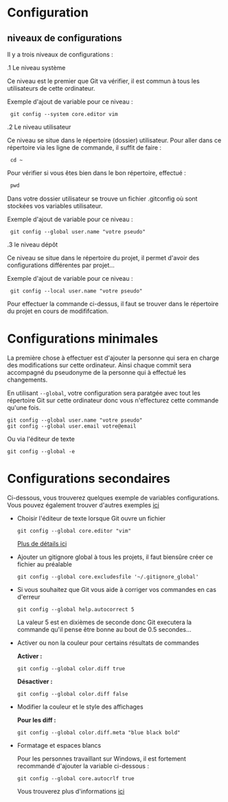# Configuration

## niveaux de configurations

Il y a trois niveaux de configurations :

.1 Le niveau système

   Ce niveau est le premier que Git va vérifier, il est commun à tous les utilisateurs de cette ordinateur.

   Exemple d'ajout de variable pour ce niveau :
   
   ````
    git config --system core.editor vim
   ````

.2 Le niveau utilisateur

   Ce niveau se situe dans le répertoire (dossier) utilisateur. 
   Pour aller dans ce répertoire via les ligne de commande, il suffit de faire :
   
   ````
    cd ~
   ````
   
   Pour vérifier si vous êtes bien dans le bon répertoire, effectué :
   
   ````css
    pwd
   ````
   
   Dans votre dossier utilisateur se trouve un fichier .gitconfig où sont stockées vos variables utilisateur.
   
   Exemple d'ajout de variable pour ce niveau :
      
  ````
   git config --global user.name "votre pseudo"
  ````
   

.3 le niveau dépôt

   Ce niveau se situe dans le répertoire du projet, il permet d'avoir des configurations différentes par projet...
   
   Exemple d'ajout de variable pour ce niveau :
     
   ````
    git config --local user.name "votre pseudo"
   ````
   
   Pour effectuer la commande ci-dessus, il faut se trouver dans le répertoire du projet en cours de modififcation.



# Configurations minimales

La première chose à effectuer est d'ajouter la personne qui sera en charge des modifications sur cette ordinateur. 
Ainsi chaque commit sera accompagné du pseudonyme de la personne qui à effectué les changements.

En utilisant ````--global````, votre configuration sera paratgée avec tout les répertoire Git sur cette ordinateur donc vous n'effecturez cette commande qu'une fois.

````
git config --global user.name "votre pseudo"
git config --global user.email votre@email
````

Ou via l'éditeur de texte

````
git config --global -e
````


# Configurations secondaires

Ci-dessous, vous trouverez quelques exemple de variables configurations. 
Vous pouvez également trouver d'autres exemples [ici](https://git-scm.com/book/fr/v2/Personnalisation-de-Git-Configuration-de-Git)

- Choisir l'éditeur de texte lorsque Git ouvre un fichier

    ````
    git config --global core.editor "vim"
    ````
   
   [Plus de détails ici](https://help.github.com/articles/associating-text-editors-with-git/)
   
   
- Ajouter un gitignore global à tous les projets, il faut biensûre créer ce fichier au préalable

    ````
    git config --global core.excludesfile '~/.gitignore_global'
    ````
    
- Si vous souhaitez que Git vous aide à corriger vos commandes en cas d'erreur

    ````
    git config --global help.autocorrect 5
    ````
    
    La valeur 5 est en dixièmes de seconde donc Git executera la commande qu'il pense être bonne au bout de 0.5 secondes...
    
    
- Activer ou non la couleur pour certains résultats de commandes

    **Activer :**
    
    ````
    git config --global color.diff true
    ````
    
    **Désactiver :**
    
    ````
    git config --global color.diff false
    ````
    
- Modifier la couleur et le style des affichages

    **Pour les diff :**
        
    ````
    git config --global color.diff.meta "blue black bold"
    ````
    
- Formatage et espaces blancs

  Pour les personnes travaillant sur Windows, il est fortement recommandé d'ajouter la variable ci-dessous :
  
  ````
  git config --global core.autocrlf true
  ````
  
  Vous trouverez plus d'informations [ici](https://git-scm.com/book/fr/v2/Personnalisation-de-Git-Configuration-de-Git?#_formatage_et_espaces_blancs)